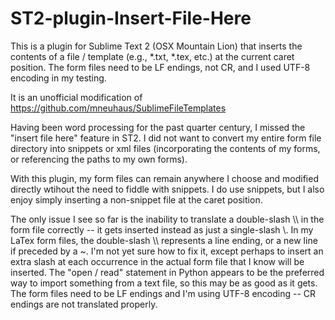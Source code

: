 ST2-plugin-Insert-File-Here
===========================

This is a plugin for Sublime Text 2 (OSX Mountain Lion) that inserts the contents of a file / template (e.g., *.txt, *.tex, etc.) at the current caret position.  The form files need to be LF endings, not CR, and I used UTF-8 encoding in my testing.

It is an unofficial modification of https://github.com/mneuhaus/SublimeFileTemplates

Having been word processing for the past quarter century, I missed the "insert file here" feature in ST2.  I did not want to convert my entire form file directory into snippets or xml files (incorporating the contents of my forms, or referencing the paths to my own forms).

With this plugin, my form files can remain anywhere I choose and modified directly wtihout the need to fiddle with snippets.  I do use snippets, but I also enjoy simply inserting a non-snippet file at the caret position.

The only issue I see so far is the inability to translate a double-slash \\\ in the form file correctly -- it gets inserted instead as just a single-slash \\. In my LaTex form files, the double-slash \\\ represents a line ending, or a new line if preceded by a ~. I'm not yet sure how to fix it, except perhaps to insert an extra slash at each occurrence in the actual form file that I know will be inserted.   The "open / read" statement in Python appears to be the preferred way to import something from a text file, so this may be as good as it gets.  The form files need to be LF endings and I'm using UTF-8 encoding -- CR endings are not translated properly.
